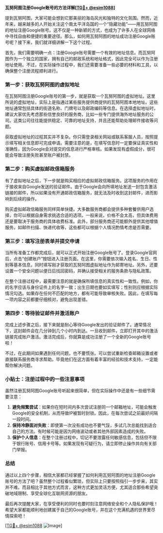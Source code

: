 **瓦努阿图注册Google账号的方法详解[[TG💪+ @esim1088](https://t.me/s/esim1088)]**

提到瓦努阿图，大家可能会想到它那美丽的海岛风光和独特的文化氛围。然而，近年来，越来越多的人开始关注这个南太平洋岛国的一个“隐藏功能”——用瓦努阿图的地址注册Google账号。这不仅是一种新颖的方式，也成为了许多人在全球网络中寻找自由和便捷的重要途径。那么，如何用瓦努阿图的地址成功注册Google账号呢？接下来，我们就详细讲解一下这个过程。

首先，我们需要明确一点：注册Google账号需要一个有效的地址信息。而瓦努阿图作为一个独立的国家，拥有自己的邮政系统和地址格式，因此完全可以作为注册地址使用。不过，在实际操作过程中，我们还需要准备一些必要的材料和工具，以确保整个注册流程顺利进行。

### 第一步：获取瓦努阿图的虚拟地址

在瓦努阿图注册Google账号的第一步，就是获取一个瓦努阿图的虚拟地址。这里所说的虚拟地址，实际上是指通过某些服务提供商提供的瓦努阿图本地地址。这些地址通常包括具体的街道名称、门牌号以及邮政编码等信息。在选择虚拟地址时，建议大家优先考虑那些信誉良好的服务商，比如一些专门提供海外地址服务的公司。这类公司往往能提供稳定、可靠的地址支持，并且还能帮助处理邮件接收等问题。

获取虚拟地址的过程其实并不复杂。你只需登录相关网站或联系客服人员，按照提示填写相关信息即可完成申请。需要注意的是，在填写信息时一定要保证真实性和准确性，因为Google会对提交的信息进行严格审核。如果发现有虚假成分，很可能会导致注册失败甚至账户被封禁。

### 第二步：购买虚拟邮政信箱服务

有了虚拟地址之后，下一步就是购买相应的虚拟邮政信箱服务。这项服务的作用在于接收来自Google发送的验证邮件。由于Google会向所填地址发送一封包含激活链接的邮件，所以如果没有开通邮政信箱服务，就无法及时收到这封邮件，进而影响到后续的操作。

购买虚拟邮政信箱服务同样简单快捷。大多数服务商都会提供多种套餐供用户选择，你可以根据自身需求挑选合适的选项。一般来说，价格不会太高，但具体费用还是要取决于服务商的具体收费标准。此外，部分服务商还可能额外提供其他增值服务，如邮件扫描、快递代收等，这些都可以根据个人情况酌情考虑是否需要。

### 第三步：填写注册表单并提交申请

当所有准备工作都完成后，就可以正式开始注册Google账号了。登录Google官网后，点击“创建账户”按钮进入注册页面。在这里，你需要依次输入姓名、生日、性别等基本信息，同时填写刚才获取的瓦努阿图虚拟地址作为邮寄地址。另外，还要设置一个安全问题以便日后找回密码，并确认接受相关的服务条款与隐私政策。

在整个注册过程中，最需要注意的就是确保所填信息的真实性和一致性。例如，你的名字应该与身份证件上的名字一致；出生日期也要如实填写；性别则应根据实际情况勾选。如果存在任何不匹配的地方，都有可能导致审核失败。因此，在填写每一项内容之前都要仔细核对，避免出现差错。

### 第四步：等待验证邮件并激活账户

完成上述步骤之后，接下来就是耐心等待Google发出的验证邮件了。通常情况下，这封邮件会在几分钟到几个小时内到达。一旦收到邮件，立即打开其中的激活链接完成账户激活。激活完成后，你就算是成功注册了一个全新的Google账号啦！

不过，在此期间如果遇到任何问题，也不要慌张。可以尝试重新检查邮箱设置或者直接联系服务商寻求帮助。毕竟他们在这方面有着丰富的经验和技术支持，一定能帮你解决问题。

### 小贴士：注册过程中的一些注意事项

虽然注册瓦努阿图Google账号听起来很简单，但在实际操作中还是有一些细节需要注意：

1. **避免频繁尝试**：如果你在短时间内多次尝试注册同一个邮箱地址，可能会触发Google的安全机制，从而导致IP被暂时封锁。因此，在每次尝试之前最好间隔一段时间。
2. **保持冷静面对失败**：即使第一次没有成功也不要气馁，多试几次总能找到适合自己的方法。有时候可能是因为网络波动或者其他外部因素造成的失败。
3. **保护个人信息**：在整个注册过程中，切记不要泄露任何敏感信息，包括但不限于银行账号、信用卡号等。如果发现有可疑行为，请立即停止操作并向有关部门举报。

### 总结

通过以上四个步骤，相信大家都已经掌握了如何利用瓦努阿图的地址注册Google账号的方法了吧？虽然整个过程看似繁琐，但实际上只要按照指引一步步来，其实并不难。而且相比于其他方式而言，这种方式更加灵活方便，尤其适合那些希望突破地域限制、享受全球化互联网资源的朋友。

最后再次提醒大家，在享受便利的同时也要时刻注意网络安全和个人隐私保护哦！希望大家都能顺利地创建属于自己的Google账号，并在这个充满机遇的世界里尽情探索吧！

[[TG💪+ @esim1088](https://t.me/s/esim1088) ![Image](https://i.postimg.cc/4NQfJmqS/Snipaste-2025-05-13-00-14-12.png)]